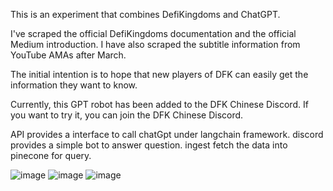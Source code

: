 This is an experiment that combines DefiKingdoms and ChatGPT.

I've scraped the official DefiKingdoms documentation and the official Medium introduction. I have also scraped the subtitle information from YouTube AMAs after March.

The initial intention is to hope that new players of DFK can easily get the information they want to know.

Currently, this GPT robot has been added to the DFK Chinese Discord. If you want to try it, you can join the DFK Chinese Discord.

API provides a interface to call chatGpt under langchain framework.
discord provides a simple bot to answer question.
ingest fetch the data into pinecone for query.

![image](https://github.com/6xshushu/dfkGpt/assets/5692511/5f4175b1-63d4-4b5d-af4e-ee6ca95fb332)
![image](https://github.com/6xshushu/dfkGpt/assets/5692511/ec16f10d-a0fe-4c18-8dcc-a5c94c358f94)
![image](https://github.com/6xshushu/dfkGpt/assets/5692511/cff11285-6452-4888-8763-230f158ada67)
